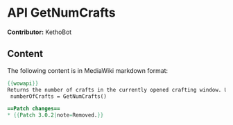# API GetNumCrafts

**Contributor:** KethoBot

## Content

The following content is in MediaWiki markdown format:

```mediawiki
{{wowapi}}
Returns the number of crafts in the currently opened crafting window. Usually used to loop through all available crafts to perfom  [[API GetCraftInfo]] on them.
 numberOfCrafts = GetNumCrafts()

==Patch changes==
* {{Patch 3.0.2|note=Removed.}}
```